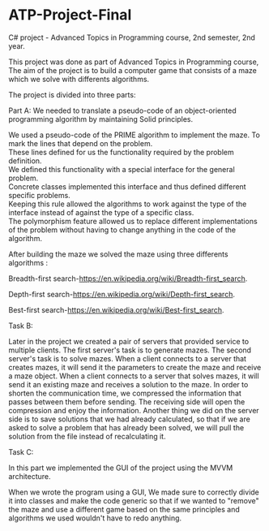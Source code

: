 # ATP-Project-Final 

  

C# project - Advanced Topics in Programming course, 2nd semester, 2nd year. 

  

This project was done as part of Advanced Topics in Programming course, The aim of the project is to build a computer game that consists of a maze which we solve with differents algorithms. 

  

The project is divided into three parts: 

  

Part A: We needed to translate a pseudo-code of an object-oriented programming algorithm by maintaining Solid principles. 

We used a pseudo-code of the PRIME algorithm to implement the maze. 
 To mark the lines that depend on the problem.  
These lines defined for us the functionality required by the problem definition.  
We defined this functionality with a special interface for the general problem.  
Concrete classes  implemented this interface and thus defined different specific problems.  
Keeping this rule allowed the algorithms to work against the type of the interface instead of against the type of a specific class.  
The polymorphism feature allowed us to replace different implementations of the problem without having to change anything in the code of the algorithm. 

  

After building the maze we solved the maze using three differents algorithms : 

  

Breadth-first search-https://en.wikipedia.org/wiki/Breadth-first_search. 

  

  

Depth-first search-https://en.wikipedia.org/wiki/Depth-first_search. 

  

Best-first search-https://en.wikipedia.org/wiki/Best-first_search. 

  

Task B: 

Later in the project we created a pair of servers that provided service to multiple clients. The first server's task is to generate mazes. The second server's task is to solve mazes. When a client connects to a server that creates mazes, it will send it the parameters to create the maze and receive a maze object. When a client connects to a server that solves mazes, it will send it an existing maze and receives a solution to the maze. In order to shorten the communication time, we compressed the information that passes between them before sending. The receiving side will open the compression and enjoy the information. Another thing we did on the server side is to save solutions that we had already calculated, so that if we are asked to solve a problem that has already been solved, we will pull the solution from the file instead of recalculating it. 

  

Task C: 

In this part we implemented the GUI of the project using the MVVM architecture. 

When we wrote the program using a GUI, We made sure to correctly divide it into classes and make the code generic so that if we wanted to "remove" the maze and use a different game based on the same principles and algorithms we used wouldn't have to redo anything.
